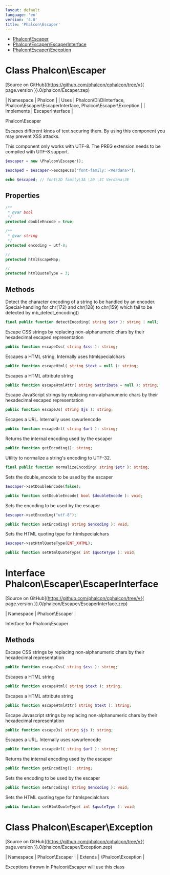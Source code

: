 ```yaml
---
layout: default
language: 'en'
version: '4.0'
title: 'Phalcon\Escaper'
---
```


* [Phalcon\Escaper](#escaper)
* [Phalcon\Escaper\EscaperInterface](#escaper-escaperinterface)
* [Phalcon\Escaper\Exception](#escaper-exception)

<h1 id="escaper">Class Phalcon\Escaper</h1>

[Source on GitHub](https://github.com/phalcon/cphalcon/tree/v{{ page.version }}.0/phalcon/Escaper.zep)

| Namespace  | Phalcon |
| Uses       | Phalcon\Di\DiInterface, Phalcon\Escaper\EscaperInterface, Phalcon\Escaper\Exception |
| Implements | EscaperInterface |

Phalcon\Escaper

Escapes different kinds of text securing them. By using this component you
may prevent XSS attacks.

This component only works with UTF-8. The PREG extension needs to be compiled
with UTF-8 support.

```php
$escaper = new \Phalcon\Escaper();

$escaped = $escaper->escapeCss("font-family: <Verdana>");

echo $escaped; // font\2D family\3A \20 \3C Verdana\3E
```


## Properties
```php
/**
 * @var bool
 */
protected doubleEncode = true;

/**
 * @var string
 */
protected encoding = utf-8;

//
protected htmlEscapeMap;

//
protected htmlQuoteType = 3;

```

## Methods

Detect the character encoding of a string to be handled by an encoder.
Special-handling for chr(172) and chr(128) to chr(159) which fail to be
detected by mb_detect_encoding()
```php
final public function detectEncoding( string $str ): string | null;
```

Escape CSS strings by replacing non-alphanumeric chars by their
hexadecimal escaped representation
```php
public function escapeCss( string $css ): string;
```

Escapes a HTML string. Internally uses htmlspecialchars
```php
public function escapeHtml( string $text = null ): string;
```

Escapes a HTML attribute string
```php
public function escapeHtmlAttr( string $attribute = null ): string;
```

Escape JavaScript strings by replacing non-alphanumeric chars by their
hexadecimal escaped representation
```php
public function escapeJs( string $js ): string;
```

Escapes a URL. Internally uses rawurlencode
```php
public function escapeUrl( string $url ): string;
```

Returns the internal encoding used by the escaper
```php
public function getEncoding(): string;
```

Utility to normalize a string's encoding to UTF-32.
```php
final public function normalizeEncoding( string $str ): string;
```

Sets the double_encode to be used by the escaper

```php
$escaper->setDoubleEncode(false);
```
```php
public function setDoubleEncode( bool $doubleEncode ): void;
```

Sets the encoding to be used by the escaper

```php
$escaper->setEncoding("utf-8");
```
```php
public function setEncoding( string $encoding ): void;
```

Sets the HTML quoting type for htmlspecialchars

```php
$escaper->setHtmlQuoteType(ENT_XHTML);
```
```php
public function setHtmlQuoteType( int $quoteType ): void;
```



<h1 id="escaper-escaperinterface">Interface Phalcon\Escaper\EscaperInterface</h1>

[Source on GitHub](https://github.com/phalcon/cphalcon/tree/v{{ page.version }}.0/phalcon/Escaper/EscaperInterface.zep)

| Namespace  | Phalcon\Escaper |

Interface for Phalcon\Escaper


## Methods

Escape CSS strings by replacing non-alphanumeric chars by their
hexadecimal representation
```php
public function escapeCss( string $css ): string;
```

Escapes a HTML string
```php
public function escapeHtml( string $text ): string;
```

Escapes a HTML attribute string
```php
public function escapeHtmlAttr( string $text ): string;
```

Escape Javascript strings by replacing non-alphanumeric chars by their
hexadecimal representation
```php
public function escapeJs( string $js ): string;
```

Escapes a URL. Internally uses rawurlencode
```php
public function escapeUrl( string $url ): string;
```

Returns the internal encoding used by the escaper
```php
public function getEncoding(): string;
```

Sets the encoding to be used by the escaper
```php
public function setEncoding( string $encoding ): void;
```

Sets the HTML quoting type for htmlspecialchars
```php
public function setHtmlQuoteType( int $quoteType ): void;
```



<h1 id="escaper-exception">Class Phalcon\Escaper\Exception</h1>

[Source on GitHub](https://github.com/phalcon/cphalcon/tree/v{{ page.version }}.0/phalcon/Escaper/Exception.zep)

| Namespace  | Phalcon\Escaper |
| Extends    | \Phalcon\Exception |

Exceptions thrown in Phalcon\Escaper will use this class


